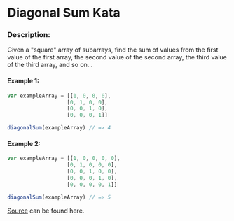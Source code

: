# Diagonal Sum Kata


### Description:

Given a "square" array of subarrays, find the sum of values from the first value of the first array, the second value of the second array, the third value of the third array, and so on...

#### Example 1:

```JavaScript
var exampleArray = [[1, 0, 0, 0],
                   [0, 1, 0, 0],
                   [0, 0, 1, 0],
                   [0, 0, 0, 1]]

diagonalSum(exampleArray) // => 4
```

#### Example 2:

```JavaScript
var exampleArray = [[1, 0, 0, 0, 0],
                   [0, 1, 0, 0, 0],
                   [0, 0, 1, 0, 0],
                   [0, 0, 0, 1, 0],
                   [0, 0, 0, 0, 1]]

diagonalSum(exampleArray) // => 5
```

[Source](http://www.codewars.com/kata/find-sum-of-top-left-to-bottom-right-diagonals) can be found here.

